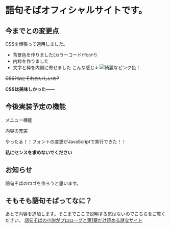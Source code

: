 # 語句そばオフィシャルサイトです。
## 今までとの変更点
CSSを頑張って適用しました。
- 背景色を作りました(カラーコード`ffbbff`)
- 内枠を作りました
- 文字と枠を内側に寄せました
こんな感じ↓
![綺麗なピンク色！](https://user-images.githubusercontent.com/66045699/95739595-0a40aa00-0cc6-11eb-935c-d5ba64cc82d1.png)

~~CSS?なにそれおいしいの?~~

**CSSは美味しかった——**

## 今後実装予定の機能
 メニュー機能
 
 内容の充実
 
 やったぁ！！フォントの変更がJavaScriptで実行できた！！

**私にセンスを求めないでください**

## お知らせ
語句そばのロゴを作ろうと思います。

## そもそも語句そばってなに？
あとで内容を追加します。そこまでここで説明する気はないのでこちらをご覧ください。
[語句そばの小説がプロローグと第1章だけ読める謎なサイト](https://scratch.mit.edu/projects/378226993)
